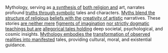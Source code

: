 
Mythology, serving as [a synthesis of](1/3/1/2/3/2/1/1/2/2/1/.Synthesis) [both religion and](3/3/1/2/1/1/2/.Christianity) art, narrates profound [truths through symbolic](1/1/3/1/1/2/3/1/.Symbolic) tales and characters. [Myths blend the](3/3/3/1/2/3/.Sky%20Myths) [structure of religious](3/3/1/.Religion) [beliefs with the](2/2/3/3/3/1/.Belief) [creativity of artistic](2/3/1/1/.Art) narratives. These stories [are neither mere](3/3/1/_Divine-Mundane) [figments of imagination](2/1/3/2/1/1/.Imagination) [nor strictly dogmatic](3/3/1/3/3/2/.Strong%20Agnosticism) [teachings but are](3/3/1/3/3/2/1/.Theological%20Noncognitivism) [allegorical tales holding](3/3/3/.Mythology) deep societal, psychological, and cosmic insights. [Mythology embodies the](3/3/3/.Mythology) [transformation of observed](3/3/2/2/2/3/2/.Transformation) [realities into manifested](3/1/1/2/2/_Manifestation-Interpretation) tales, providing cultural, moral, and existential guidance.

